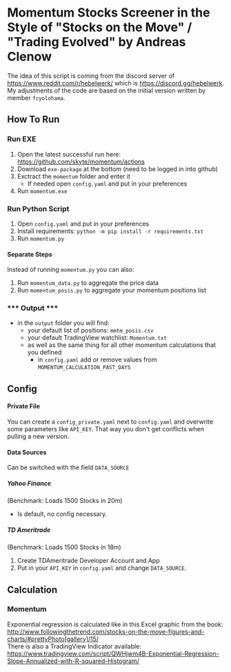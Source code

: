 # Momentum Stocks Screener in the Style of "Stocks on the Move" / "Trading Evolved" by Andreas Clenow
  
The idea of this script is coming from the discord server of https://www.reddit.com/r/hebelwerk/ which is https://discord.gg/hebelwerk.  
My adjustments of the code are based on the initial version written by member `fcyolohama`.  
  
## How To Run
### Run EXE

1. Open the latest successful run here: https://github.com/skyte/momentum/actions
2. Download `exe-package` at the bottom (need to be logged in into github)
3. Exctract the `momentum` folder and enter it
   - If needed open `config.yaml` and put in your preferences 
4. Run `momentum.exe`



### Run Python Script

1. Open `config.yaml` and put in your preferences 
2. Install requirements: `python -m pip install -r requirements.txt`
3. Run `momentum.py`

#### Separate Steps

Instead of running `momentum.py` you can also:

1. Run `momentum_data.py` to aggregate the price data
2. Run `momentum_posis.py` to aggregate your momentum positions list



### \*\*\* Output \*\*\*

- in the `output` folder you will find:
  - your default list of positions: `mmtm_posis.csv`
  - your default TradingView watchlist: `Momentum.txt`
  - as well as the same thing for all other momentum calculations that you defined
    - in `config.yaml` add or remove values from `MOMENTUM_CALCULATION_PAST_DAYS`



## Config

#### Private File

You can create a `config_private.yaml` next to `config.yaml` and overwrite some parameters like `API_KEY`. That way you don't get conflicts when pulling a new version.

#### Data Sources

Can be switched with the field `DATA_SOURCE`

##### Yahoo Finance

(Benchmark: Loads 1500 Stocks in 20m)

- Is default, no config necessary.

##### TD Ameritrade

(Benchmark: Loads 1500 Stocks in 18m)

1. Create TDAmeritrade Developer Account and App
2. Put in your `API_KEY` in `config.yaml` and change `DATA_SOURCE`.



## Calculation

### Momentum

Exponential regression is calculated like in this Excel graphic from the book: http://www.followingthetrend.com/stocks-on-the-move-figures-and-charts/#prettyPhoto[gallery]/15/  
There is also a TradingView Indicator available: https://www.tradingview.com/script/QWHjwm4B-Exponential-Regression-Slope-Annualized-with-R-squared-Histogram/

